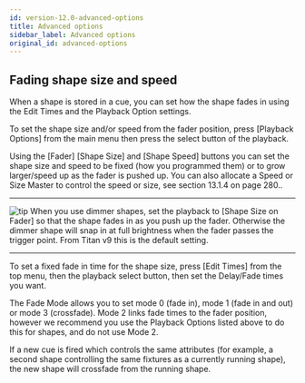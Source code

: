 ```yaml
---
id: version-12.0-advanced-options
title: Advanced options
sidebar_label: Advanced options
original_id: advanced-options
---
```


Fading shape size and speed
---------------------------

When a shape is stored in a cue, you can set how the shape fades in
using the Edit Times and the Playback Option settings.

To set the shape size and/or speed from the fader position, press
\[Playback Options\] from the main menu then press the select button of
the playback.

Using the \[Fader\] \[Shape Size\] and \[Shape Speed\] buttons you can
set the shape size and speed to be fixed (how you programmed them) or to
grow larger/speed up as the fader is pushed up. You can also allocate a
Speed or Size Master to control the speed or size, see section 13.1.4 on
page 280..

  -------------------------------------------------------------------------------------------- -----------------------------------------------------------------------------------------------------------------------------------------------------------------------------------------------------------------------------------------------------------------------------
  ![tip](/docs/images/image7.png)   When you use dimmer shapes, set the playback to \[Shape Size on Fader\] so that the shape fades in as you push up the fader. Otherwise the dimmer shape will snap in at full brightness when the fader passes the trigger point. From Titan v9 this is the default setting.
  -------------------------------------------------------------------------------------------- -----------------------------------------------------------------------------------------------------------------------------------------------------------------------------------------------------------------------------------------------------------------------------

To set a fixed fade in time for the shape size, press \[Edit Times\]
from the top menu, then the playback select button, then set the
Delay/Fade times you want.

The Fade Mode allows you to set mode 0 (fade in), mode 1 (fade in and
out) or mode 3 (crossfade). Mode 2 links fade times to the fader
position, however we recommend you use the Playback Options listed above
to do this for shapes, and do not use Mode 2.

If a new cue is fired which controls the same attributes (for example, a
second shape controlling the same fixtures as a currently running
shape), the new shape will crossfade from the running shape.


